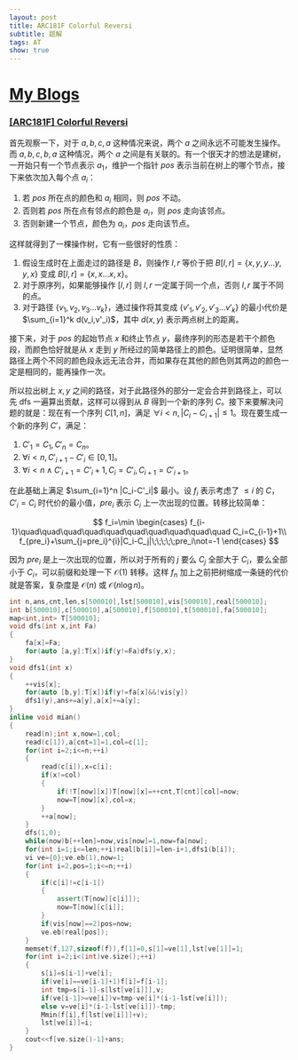 ```yaml
---
layout: post
title: ARC181F Colorful Reversi
subtitle: 题解
tags: AT
show: true
---
```


# [My Blogs](https://www.cnblogs.com/WrongAnswer90/p/18349625)

### [[ARC181F] Colorful Reversi](https://www.luogu.com.cn/problem/AT_arc181_f)

首先观察一下，对于 $a,b,c,a$ 这种情况来说，两个 $a$ 之间永远不可能发生操作。而 $a,b,c,b,a$ 这种情况，两个 $a$ 之间是有关联的。有一个很天才的想法是建树，一开始只有一个节点表示 $a_1$，维护一个指针 $pos$ 表示当前在树上的哪个节点，接下来依次加入每个点 $a_i$：

1. 若 $pos$ 所在点的颜色和 $a_i$ 相同，则 $pos$ 不动。
2. 否则若 $pos$ 所在点有邻点的颜色是 $a_i$，则 $pos$ 走向该邻点。
3. 否则新建一个节点，颜色为 $a_i$，$pos$ 走向该节点。

这样就得到了一棵操作树，它有一些很好的性质：

1. 假设生成时在上面走过的路径是 $B$，则操作 $l,r$ 等价于把 $B[l,r]=\{x,y,y\dots y,y,x\}$ 变成 $B[l,r]=\{x,x\dots x,x\}$。
2. 对于原序列，如果能够操作 $[l,r]$ 则 $l,r$ 一定属于同一个点，否则 $l,r$ 属于不同的点。
3. 对于路径 $\{v_1,v_2,v_3\dots v_k\}$，通过操作将其变成 $\{v'_1,v'_2,v'_3\dots v'_k\}$ 的最小代价是 $\sum_{i=1}^k d(v_i,v'_i)$，其中 $d(x,y)$ 表示两点树上的距离。

接下来，对于 $pos$ 的起始节点 $x$ 和终止节点 $y$，最终序列的形态是若干个颜色段，而颜色恰好就是从 $x$ 走到 $y$ 所经过的简单路径上的颜色。证明很简单，显然路径上两个不同的颜色段永远无法合并，而如果存在其他的颜色则其两边的颜色一定是相同的，能再操作一次。

所以拉出树上 $x,y$ 之间的路径，对于此路径外的部分一定会合并到路径上，可以先 dfs 一遍算出贡献，这样可以得到从 $B$ 得到一个新的序列 $C$。接下来要解决问题的就是：现在有一个序列 $C[1,n]$，满足 $\forall i<n,|C_i-C_{i+1}|\leq 1$。现在要生成一个新的序列 $C'$，满足：

1. $C'_1=C_1,C'_n=C_n$。
2. $\forall i<n,C'_{i+1}-C'_i\in[0,1]$。
3. $\forall i<n\wedge C'_{i+1}=C’_i+1,C_i=C'_i,C_{i+1}=C'_{i+1}$。

在此基础上满足 $\sum_{i=1}^n |C_i-C'_i|$ 最小。设 $f_{i}$ 表示考虑了 $\leq i$ 的 $C$，$C'_i=C_i$ 时代价的最小值，$pre_i$ 表示 $C_i$ 上一次出现的位置。转移比较简单：

$$
f_i=\min
\begin{cases}
f_{i-1}\quad\quad\quad\quad\quad\quad\quad\quad\quad\quad C_i=C_{i-1}+1\\
f_{pre_i}+\sum_{j=pre_i}^{i}|C_i-C_j|\;\;\;\;\;pre_i\not=-1
\end{cases}
$$

因为 $pre_i$ 是上一次出现的位置，所以对于所有的 $j$ 要么 $C_j$ 全部大于 $C_i$，要么全部小于 $C_i$，可以前缀和处理一下 $\mathcal O(1)$ 转移。这样 $f_n$ 加上之前把树缩成一条链的代价就是答案，复杂度是 $\mathcal O(n)$ 或 $\mathcal O(n\log n)$。

```cpp
int n,ans,cnt,len,s[500010],lst[500010],vis[500010],real[500010];
int b[500010],c[500010],a[500010],f[500010],t[500010],fa[500010];
map<int,int> T[500010];
void dfs(int x,int Fa)
{
	fa[x]=Fa;
	for(auto [a,y]:T[x])if(y!=Fa)dfs(y,x);
}
void dfs1(int x)
{
	++vis[x];
	for(auto [b,y]:T[x])if(y!=fa[x]&&!vis[y])
	dfs1(y),ans+=a[y],a[x]+=a[y];
}
inline void mian()
{
	read(n);int x,now=1,col;
	read(c[1]),a[cnt=1]=1,col=c[1];
	for(int i=2;i<=n;++i)
	{
		read(c[i]),x=c[i];
		if(x!=col)
		{
			if(!T[now][x])T[now][x]=++cnt,T[cnt][col]=now;
			now=T[now][x],col=x;
		}
		++a[now];
	}
	dfs(1,0);
	while(now)b[++len]=now,vis[now]=1,now=fa[now];
	for(int i=1;i<=len;++i)real[b[i]]=len-i+1,dfs1(b[i]);
	vi ve={0};ve.eb(1),now=1;
	for(int i=2,pos=1;i<=n;++i)
	{
		if(c[i]!=c[i-1])
		{
			assert(T[now][c[i]]);
			now=T[now][c[i]];
		}
		if(vis[now]==2)pos=now;
		ve.eb(real[pos]);
	}
	memset(f,127,sizeof(f)),f[1]=0,s[1]=ve[1],lst[ve[1]]=1;
	for(int i=2;i<(int)ve.size();++i)
	{
		s[i]=s[i-1]+ve[i];
		if(ve[i]==ve[i-1]+1)f[i]=f[i-1];
		int tmp=s[i-1]-s[lst[ve[i]]],v;
		if(ve[i-1]>=ve[i])v=tmp-ve[i]*(i-1-lst[ve[i]]);
		else v=ve[i]*(i-1-lst[ve[i]])-tmp;
		Mmin(f[i],f[lst[ve[i]]]+v);
		lst[ve[i]]=i;
	}
	cout<<f[ve.size()-1]+ans;
}
```